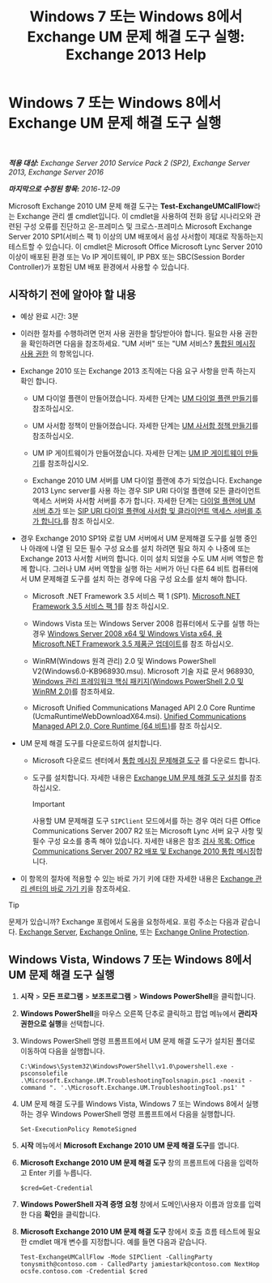 ﻿---
title: 'Windows 7 또는 Windows 8에서 Exchange UM 문제 해결 도구 실행: Exchange 2013 Help'
TOCTitle: Windows 7 또는 Windows 8에서 Exchange UM 문제 해결 도구 실행
ms:assetid: 98d6869d-ee4a-4088-849d-ef75b0f5d932
ms:mtpsurl: https://technet.microsoft.com/ko-kr/library/Ff851872(v=EXCHG.150)
ms:contentKeyID: 56270331
ms.date: 05/22/2018
mtps_version: v=EXCHG.150
ms.translationtype: MT
---

# Windows 7 또는 Windows 8에서 Exchange UM 문제 해결 도구 실행

 

_**적용 대상:** Exchange Server 2010 Service Pack 2 (SP2), Exchange Server 2013, Exchange Server 2016_

_**마지막으로 수정된 항목:** 2016-12-09_

Microsoft Exchange 2010 UM 문제 해결 도구는 **Test-ExchangeUMCallFlow**라는 Exchange 관리 셸 cmdlet입니다. 이 cmdlet을 사용하여 전화 응답 시나리오와 관련된 구성 오류를 진단하고 온-프레미스 및 크로스-프레미스 Microsoft Exchange Server 2010 SP1(서비스 팩 1) 이상의 UM 배포에서 음성 사서함이 제대로 작동하는지 테스트할 수 있습니다. 이 cmdlet은 Microsoft Office Microsoft Lync Server 2010 이상이 배포된 환경 또는 Vo IP 게이트웨이, IP PBX 또는 SBC(Session Border Controller)가 포함된 UM 배포 환경에서 사용할 수 있습니다.

## 시작하기 전에 알아야 할 내용

  - 예상 완료 시간: 3분

  - 이러한 절차를 수행하려면 먼저 사용 권한을 할당받아야 합니다. 필요한 사용 권한을 확인하려면 다음을 참조하세요. "UM 서버" 또는 "UM 서비스? [통합된 메시징 사용 권한](unified-messaging-permissions-exchange-2013-help.md) 의 항목입니다.

  - Exchange 2010 또는 Exchange 2013 조직에는 다음 요구 사항을 만족 하는지 확인 합니다.
    
      - UM 다이얼 플랜이 만들어졌습니다. 자세한 단계는 [UM 다이얼 플랜 만들기](create-a-um-dial-plan-exchange-2013-help.md)를 참조하십시오.
    
      - UM 사서함 정책이 만들어졌습니다. 자세한 단계는 [UM 사서함 정책 만들기](create-a-um-mailbox-policy-exchange-2013-help.md)를 참조하십시오.
    
      - UM IP 게이트웨이가 만들어졌습니다. 자세한 단계는 [UM IP 게이트웨이 만들기](create-a-um-ip-gateway-exchange-2013-help.md)를 참조하십시오.
    
      - Exchange 2010 UM 서버를 UM 다이얼 플랜에 추가 되었습니다. Exchange 2013 Lync server를 사용 하는 경우 SIP URI 다이얼 플랜에 모든 클라이언트 액세스 서버와 사서함 서버를 추가 합니다. 자세한 단계는 [다이얼 플랜에 UM 서버 추가](https://go.microsoft.com/fwlink/p/?linkid=313051) 또는 [SIP URI 다이얼 플랜에 사서함 및 클라이언트 액세스 서버를 추가 합니다.](add-mailbox-and-client-access-servers-to-a-sip-uri-dial-plan-exchange-2013-help.md)를 참조 하십시오.

  - 경우 Exchange 2010 SP1와 로컬 UM 서버에서 UM 문제해결 도구를 실행 중인 나 아래에 나열 된 모든 필수 구성 요소를 설치 하려면 필요 하지 수 나중에 또는 Exchange 2013 사서함 서버의 합니다. 이미 설치 되었을 수도 UM 서버 역할은 함께 합니다. 그러나 UM 서버 역할을 실행 하는 서버가 아닌 다른 64 비트 컴퓨터에서 UM 문제해결 도구를 설치 하는 경우에 다음 구성 요소를 설치 해야 합니다.
    
      - Microsoft .NET Framework 3.5 서비스 팩 1 (SP1). [Microsoft.NET Framework 3.5 서비스 팩 1](https://go.microsoft.com/fwlink/p/?linkid=152380)를 참조 하십시오.
    
      - Windows Vista 또는 Windows Server 2008 컴퓨터에서 도구를 실행 하는 경우 [Windows Server 2008 x64 및 Windows Vista x64, 용 Microsoft.NET Framework 3.5 제품군 업데이트](https://go.microsoft.com/fwlink/p/?linkid=178998)를 참조 하십시오.
    
      - WinRM(Windows 원격 관리) 2.0 및 Windows PowerShell V2(Windows6.0-KB968930.msu). Microsoft 기술 자료 문서 968930, [Windows 관리 프레임워크 핵심 패키지(Windows PowerShell 2.0 및 WinRM 2.0)](http://go.microsoft.com/fwlink/?linkid=3052%26kbid=968930)를 참조하세요.
    
      - Microsoft Unified Communications Managed API 2.0 Core Runtime (UcmaRuntimeWebDownloadX64.msi). [Unified Communications Managed API 2.0, Core Runtime (64 비트)](https://go.microsoft.com/fwlink/p/?linkid=198175)를 참조 하십시오.

  - UM 문제 해결 도구를 다운로드하여 설치합니다.
    
      - Microsoft 다운로드 센터에서 [통합 메시징 문제해결 도구](https://go.microsoft.com/fwlink/p/?linkid=182625) 를 다운로드 합니다.
    
      - 도구를 설치합니다. 자세한 내용은 [Exchange UM 문제 해결 도구 설치](install-the-exchange-um-troubleshooting-tool-exchange-2013-help.md)를 참조하십시오.
        

        > [!IMPORTANT]
        > 사용할 UM 문제해결 도구 <CODE>SIPClient</CODE> 모드에서를 하는 경우 여러 다른 Office Communications Server 2007 R2 또는 Microsoft Lync 서버 요구 사항 및 필수 구성 요소를 충족 해야 있습니다. 자세한 내용은 참조 <A href="https://go.microsoft.com/fwlink/p/?linkid=311961">검사 목록: Office Communications Server 2007 R2 배포 및 Exchange 2010 통합 메시징</A>합니다.



  - 이 항목의 절차에 적용할 수 있는 바로 가기 키에 대한 자세한 내용은 [Exchange 관리 센터의 바로 가기 키](keyboard-shortcuts-in-the-exchange-admin-center-exchange-online-protection-help.md)을 참조하세요.


> [!TIP]
> 문제가 있습니까? Exchange 포럼에서 도움을 요청하세요. 포럼 주소는 다음과 같습니다. <A href="https://go.microsoft.com/fwlink/p/?linkid=60612">Exchange Server</A>, <A href="https://go.microsoft.com/fwlink/p/?linkid=267542">Exchange Online</A>, 또는 <A href="https://go.microsoft.com/fwlink/p/?linkid=285351">Exchange Online Protection</A>.



## Windows Vista, Windows 7 또는 Windows 8에서 UM 문제 해결 도구 실행

1.  **시작** \> **모든 프로그램** \> **보조프로그램** \> **Windows PowerShell**을 클릭합니다.

2.  **Windows PowerShell**을 마우스 오른쪽 단추로 클릭하고 팝업 메뉴에서 **관리자 권한으로 실행**을 선택합니다.

3.  Windows PowerShell 명령 프롬프트에서 UM 문제 해결 도구가 설치된 폴더로 이동하여 다음을 실행합니다.
    
        C:\Windows\System32\WindowsPowerShell\v1.0\powershell.exe -psconsolefile .\Microsoft.Exchange.UM.TroubleshootingToolsnapin.psc1 -noexit -command ". '.\Microsoft.Exchange.UM.TroubleshootingTool.ps1' "

4.  UM 문제 해결 도구를 Windows Vista, Windows 7 또는 Windows 8에서 실행하는 경우 Windows PowerShell 명령 프롬프트에서 다음을 실행합니다.
    
        Set-ExecutionPolicy RemoteSigned

5.  **시작** 메뉴에서 **Microsoft Exchange 2010 UM 문제 해결 도구**를 엽니다.

6.  **Microsoft Exchange 2010 UM 문제 해결 도구** 창의 프롬프트에 다음을 입력하고 Enter 키를 누릅니다.
    
        $cred=Get-Credential

7.  **Windows PowerShell 자격 증명 요청** 창에서 도메인\\사용자 이름과 암호를 입력한 다음 **확인**을 클릭합니다.

8.  **Microsoft Exchange 2010 UM 문제 해결 도구** 창에서 호출 흐름 테스트에 필요한 cmdlet 매개 변수를 지정합니다. 예를 들면 다음과 같습니다.
    
        Test-ExchangeUMCallFlow -Mode SIPClient -CallingParty tonysmith@contoso.com - CalledParty jamiestark@contoso.com NextHop ocsfe.contoso.com -Credential $cred

